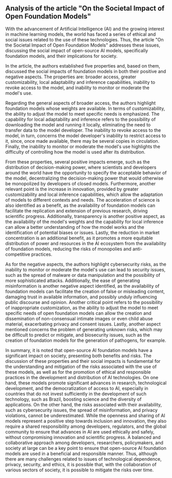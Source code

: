 ## Analysis of the article "On the Societal Impact of Open Foundation Models"

With the advancement of Artificial Intelligence (AI) and the growing interest in machine learning models, the world has faced a series of ethical and social issues related to the use of these technologies. Thus, the article "On the Societal Impact of Open Foundation Models" addresses these issues, discussing the social impact of open-source AI models, specifically foundation models, and their implications for society.

In the article, the authors established five properties and, based on them, discussed the social impacts of foundation models in both their positive and negative aspects. The properties are: broader access, greater customizability, local adaptability and inference capabilities, inability to revoke access to the model, and inability to monitor or moderate the model's use.

Regarding the general aspects of broader access, the authors highlight foundation models whose weights are available. In terms of customizability, the ability to adjust the model to meet specific needs is emphasized. The capability for local adaptability and inference refers to the possibility of downloading the model and running it locally, eliminating the need to transfer data to the model developer. The inability to revoke access to the model, in turn, concerns the model developer's inability to restrict access to it, since, once made available, there may be several copies in circulation. Finally, the inability to monitor or moderate the model's use highlights the difficulty of controlling how the model is used after its distribution.

From these properties, several positive impacts emerge, such as the distribution of decision-making power, where scientists and developers around the world have the opportunity to specify the acceptable behavior of the model, decentralizing the decision-making power that would otherwise be monopolized by developers of closed models. Furthermore, another relevant point is the increase in innovation, provided by greater customizability and local inference capabilities, which allow the adaptation of models to different contexts and needs. The acceleration of science is also identified as a benefit, as the availability of foundation models can facilitate the replication and extension of previous research, driving scientific progress. Additionally, transparency is another positive aspect, as the availability of the model's weights and the capability for local inference can allow a better understanding of how the model works and the identification of potential biases or issues. Lastly, the reduction in market concentration is an additional benefit, as it promotes a more equitable distribution of power and resources in the AI ecosystem from the availability of foundation models, reducing the risks of monopolies and anti-competitive practices.

As for the negative aspects, the authors highlight cybersecurity risks, as the inability to monitor or moderate the model's use can lead to security issues, such as the spread of malware or data manipulation and the possibility of more sophisticated attacks. Additionally, the ease of generating misinformation is another negative aspect identified, as the availability of foundation models can facilitate the creation of false or misleading content, damaging trust in available information, and possibly unduly influencing public discourse and opinion. Another critical point refers to the possibility of inappropriate customization, as the ability to adjust the model to meet specific needs of open foundation models can allow the creation and dissemination of non-consensual intimate images or even child abuse material, exacerbating privacy and consent issues. Lastly, another aspect mentioned concerns the problem of generating unknown risks, which may be difficult to predict or mitigate, and biosecurity issues, such as the creation of foundation models for the generation of pathogens, for example.

In summary, it is noted that open-source AI foundation models have a significant impact on society, presenting both benefits and risks. The discussion of these properties and their social impacts is fundamental for the understanding and mitigation of the risks associated with the use of these models, as well as for the promotion of ethical and responsible practices in the development and distribution of AI technologies. On one hand, these models promote significant advances in research, technological development, and the democratization of access to AI, especially in countries that do not invest sufficiently in the development of such technology, such as Brazil, boosting science and the diversity of applications. On the other hand, the risks associated with their availability, such as cybersecurity issues, the spread of misinformation, and privacy violations, cannot be underestimated. While the openness and sharing of AI models represent a positive step towards inclusion and innovation, they also require a shared responsibility among developers, regulators, and the global community to ensure that advances in AI are used ethically and safely, without compromising innovation and scientific progress. A balanced and collaborative approach among developers, researchers, policymakers, and society at large can be a key point to ensure that open-source AI foundation models are used in a beneficial and responsible manner. Thus, although there are many challenges related to issues of technological dependence, privacy, security, and ethics, it is possible that, with the collaboration of various sectors of society, it is possible to mitigate the risks over time.